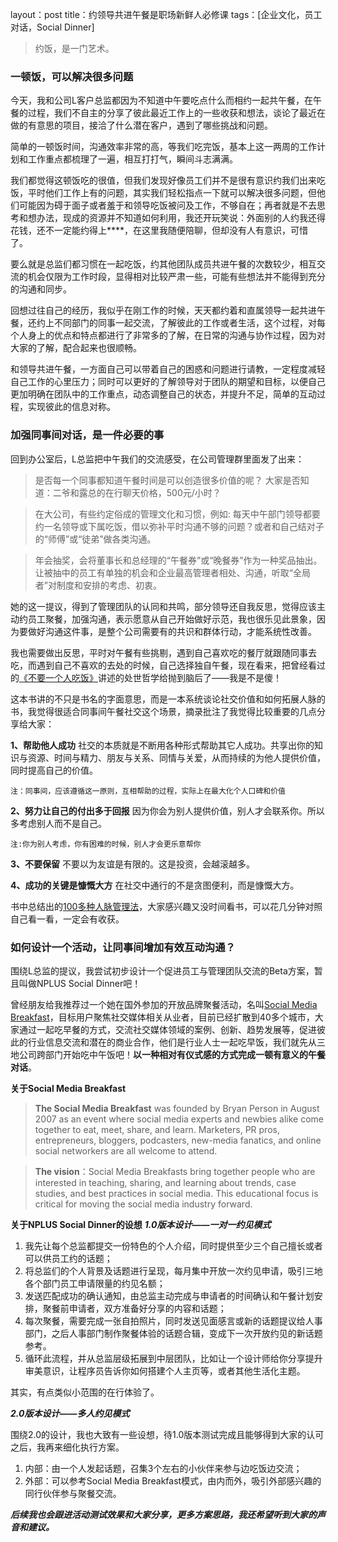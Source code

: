 
layout：post
title：约领导共进午餐是职场新鲜人必修课
tags：[企业文化，员工对话，Social Dinner]

> 约饭，是一门艺术。


### 一顿饭，可以解决很多问题

今天，我和公司L客户总监都因为不知道中午要吃点什么而相约一起共午餐，在午餐的过程，我们不自主的分享了彼此最近工作上的一些收获和想法，谈论了最近在做的有意思的项目，接洽了什么潜在客户，遇到了哪些挑战和问题。

简单的一顿饭时间，沟通效率非常的高，等我们吃完饭，基本上这一两周的工作计划和工作重点都梳理了一遍，相互打打气，瞬间斗志满满。

我们都觉得这顿饭吃的很值，但我们发现好像员工们并不是很有意识约我们出来吃饭，平时他们工作上有的问题，其实我们轻松指点一下就可以解决很多问题，但他们可能因为碍于面子或者羞于和领导吃饭被问及工作，不够自在；再者就是不去思考和想办法，现成的资源并不知道如何利用，我还开玩笑说：外面别的人约我还得花钱，还不一定能约得上****，在这里我随便陪聊，但却没有人有意识，可惜了。

要么就是总监们都习惯在一起吃饭，约其他团队成员共进午餐的次数较少，相互交流的机会仅限为工作时段，显得相对比较严肃一些，可能有些想法并不能得到充分的沟通和同步。

回想过往自己的经历，我似乎在刚工作的时候，天天都约着和直属领导一起共进午餐，还约上不同部门的同事一起交流，了解彼此的工作或者生活，这个过程，对每个人身上的优点和特点都进行了非常多的了解，在日常的沟通与协作过程，因为对大家的了解，配合起来也很顺畅。

和领导共进午餐，一方面自己可以带着自己的困惑和问题进行请教，一定程度减轻自己工作的心里压力；同时可以更好的了解领导对于团队的期望和目标，以便自己更加明确在团队中的工作重点，动态调整自己的状态，并提升不足，简单的互动过程，实现彼此的信息对称。


### 加强同事间对话，是一件必要的事
回到办公室后，L总监把中午我们的交流感受，在公司管理群里面发了出来：

>是否每一个同事都知道午餐时间是可以创造很多价值的呢？
>大家是否知道：二爷和露总的在行聊天价格，500元/小时？ 

>在大公司，有些约定俗成的管理文化和习惯，例如: 每天中午部门领导都要约一名领导或下属吃饭，借以弥补平时沟通不够的问题？或者和自己结对子的“师傅”或“徒弟”做各类沟通。

>年会抽奖，会将董事长和总经理的“午餐券”或“晚餐券”作为一种奖品抽出。让被抽中的员工有单独的机会和企业最高管理者相处、沟通，听取“全局者”对制度和安排的考虑、初衷。

她的这一提议，得到了管理团队的认同和共鸣，部分领导还自我反思，觉得应该主动约员工聚餐，加强沟通，表示愿意从自己开始做好示范，我也很乐见此景象，因为要做好沟通这件事，是整个公司需要有的共识和群体行动，才能系统性改善。

我也需要做出反思，平时对午餐有些挑剔，遇到自己喜欢吃的餐厅就跟随同事去吃，而遇到自己不喜欢的去处的时候，自己选择独自午餐，现在看来，把曾经看过的[《不要一个人吃饭》](https://book.douban.com/subject/20481925/)讲述的处世哲学给抛到脑后了——我是不是傻！

这本书讲的不只是书名的字面意思，而是一本系统谈论社交价值和如何拓展人脉的书，我觉得很适合同事间午餐社交这个场景，摘录批注了我觉得比较重要的几点分享给大家：

**1、帮助他人成功**
社交的本质就是不断用各种形式帮助其它人成功。共享出你的知识与资源、时间与精力、朋友与关系、同情与关爱，从而持续的为他人提供价值，同时提高自己的价值。

`注：同事间，应该遵循这一原则，互相帮助的过程，实际上在最大化个人口碑和价值`

**2、努力让自己的付出多于回报**
因为你会为别人提供价值，别人才会联系你。所以多考虑别人而不是自己。

`注:你为别人考虑，你有困难的时候，别人才会更乐意帮你`

**3、不要保留**
不要以为友谊是有限的。这是投资，会越滚越多。

**4、成功的关键是慷慨大方**
在社交中通行的不是贪图便利，而是慷慨大方。


书中总结出的[100多种人脉管理法](http://baike.baidu.com/link?url=dsa8ZK8gK_QXL65Wz1vtGqJWqR-BQYEnGrUSNQfu7LEdGrA-p67eM5pa7Aj9rWUspBo0ya4cSVkgGd-6RGBwOUAkreDqOJS8qrTURZ-_gR9ZyplMRPZ_wr3CYkCSM-EBz-ZaC3DWgmZuMATCqv5HV9mZFe7TzqgGY3BsGdbuxB7)，大家感兴趣又没时间看书，可以花几分钟对照自己看一看，一定会有收获。

 
### 如何设计一个活动，让同事间增加有效互动沟通？

围绕L总监的提议，我尝试初步设计一个促进员工与管理团队交流的Beta方案，暂且叫做NPLUS Social Dinner吧！

曾经朋友给我推荐过一个她在国外参加的开放品牌聚餐活动，名叫[Social Media Breakfast](http://www.socialmediabreakfast.com/)，目标用户聚焦社交媒体相关从业者，目前已经扩散到40多个城市，大家通过一起吃早餐的方式，交流社交媒体领域的案例、创新、趋势发展等，促进彼此的行业信息交流和潜在的商业合作，他们是行业人士一起吃早饭，我们就先从三地公司跨部门开始吃中午饭吧！**以一种相对有仪式感的方式完成一顿有意义的午餐对话**。

**关于Social Media Breakfast**
>**The Social Media Breakfast** was founded by Bryan Person in August 2007 as an event where social media experts and newbies alike come together to eat, meet, share, and learn. Marketers, PR pros, entrepreneurs, bloggers, podcasters, new-media fanatics, and online social networkers are all welcome to attend.

>**The vision**：Social Media Breakfasts bring together people who are interested in teaching, sharing, and learning about trends, case studies, and best practices in social media. This educational focus is critical for moving the social media industry forward.

**关于NPLUS Social Dinner的设想**
***1.0版本设计——一对一约见模式*** 

1. 我先让每个总监都提交一份特色的个人介绍，同时提供至少三个自己擅长或者可以供员工约的话题；
2. 将总监们的个人背景及话题进行呈现，每月集中开放一次约见申请，吸引三地各个部门员工申请限量的约见名额；
3. 发送匹配成功的确认通知，由总监主动完成与申请者的时间确认和午餐计划安排，聚餐前申请者，双方准备好分享的内容和话题；
4. 每次聚餐，需要完成一张自拍照片，同时发送见面感言或新的话题提议给人事部门，之后人事部门制作聚餐体验的话题合辑，变成下一次开放约见的新话题参考。
5. 循环此流程，并从总监层级拓展到中层团队，比如让一个设计师给你分享提升审美意识，让程序员告诉你如何搭建个人主页等，或者其他生活化主题。

其实，有点类似小范围的在行体验了。

***2.0版本设计——多人约见模式***

围绕2.0的设计，我也大致有一些设想，待1.0版本测试完成且能够得到大家的认可之后，我再来细化执行方案。

1. 内部：由一个人发起话题，召集3个左右的小伙伴来参与边吃饭边交流；
2. 外部：可以参考Social Media Breakfast模式，由内而外，吸引外部感兴趣的同行伙伴参与聚餐交流。


***后续我也会跟进活动测试效果和大家分享，更多方案思路，我还希望听到大家的声音和建议。***





